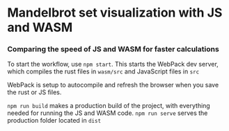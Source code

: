 # Mandelbrot set visualization with JS and WASM
### Comparing the speed of JS and WASM for faster calculations

To start the workflow, use `npm start`.
This starts the WebPack dev server, which compiles the rust files in `wasm/src` and JavaScript files in `src`

WebPack is setup to autocompile and refresh the browser when you save the rust or JS files.

`npm run build` makes a production build of the project, with everything needed for running the JS and WASM code.
`npm run serve` serves the production folder located in `dist`
